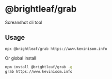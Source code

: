 # @brightleaf/grab

Screanshot cli tool

## Usage

```bash
npx @brightleaf/grab https://www.kevinisom.info
```

Or global install

```bash
npm install @brightleaf/grab -g
grab https://www.kevinisom.info
```